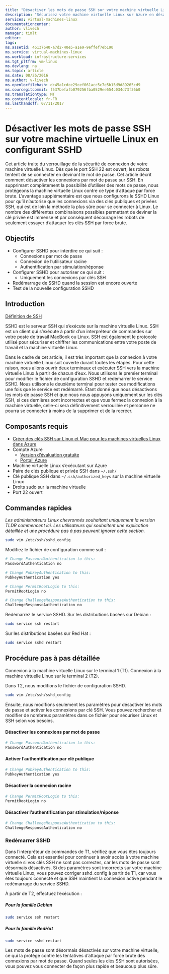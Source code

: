 ```yaml
---
title: "Désactiver les mots de passe SSH sur votre machine virtuelle Linux en configurant SSHD | Microsoft Docs"
description: "Sécurisez votre machine virtuelle Linux sur Azure en désactivant les connexions par mot de passe pour SSH."
services: virtual-machines-linux
documentationcenter: 
author: vlivech
manager: timlt
editor: 
tags: 
ms.assetid: 46137640-a7d2-40e5-a1e9-9effef7eb190
ms.service: virtual-machines-linux
ms.workload: infrastructure-services
ms.tgt_pltfrm: vm-linux
ms.devlang: na
ms.topic: article
ms.date: 08/26/2016
ms.author: v-livech
ms.openlocfilehash: dc45a1cdce29cef061acc5c7e5b15d9d89265cd9
ms.sourcegitcommit: f537befafb079256fba0529ee554c034d73f36b0
ms.translationtype: MT
ms.contentlocale: fr-FR
ms.lasthandoff: 07/11/2017
---
```

# <a name="disable-ssh-passwords-on-your-linux-vm-by-configuring-sshd"></a>Désactiver les mots de passe SSH sur votre machine virtuelle Linux en configurant SSHD
Cet article traite du verrouillage de la sécurité de connexion de votre machine virtuelle Linux.  Dès que le port SSH 22 est ouvert, les robots tentent de se connecter en devinant le mot de passe.  Cet article décrit comment désactiver les connexions par mot de passe sur SSH.  En supprimant complètement la possibilité d’utiliser des mots de passe, nous protégeons la machine virtuelle Linux contre ce type d’attaque par force brute.  L’avantage supplémentaire est que nous configurons le SSHD Linux pour qu’il n’autorise que les connexions via des clés publiques et privées SSH, qui est de loin la méthode la plus sûre pour se connecter à Linux.  Le nombre des différentes combinaisons possibles permettant de deviner la clé privée est immense et par conséquent décourage les robots de seulement essayer d’attaquer les clés SSH par force brute.

## <a name="goals"></a>Objectifs
* Configurer SSHD pour interdire ce qui suit :
  * Connexions par mot de passe
  * Connexion de l’utilisateur racine
  * Authentification par stimulation/réponse
* Configurer SSHD pour autoriser ce qui suit :
  * Uniquement les connexions par clés SSH
* Redémarrage de SSHD quand la session est encore ouverte
* Test de la nouvelle configuration SSHD

## <a name="introduction"></a>Introduction
[Définition de SSH](https://en.wikipedia.org/wiki/Secure_Shell)

SSHD est le serveur SSH qui s’exécute sur la machine virtuelle Linux.  SSH est un client qui s’exécute à partir d’un interpréteur de commandes sur votre poste de travail MacBook ou Linux.  SSH est également le protocole utilisé pour sécuriser et chiffrer les communications entre votre poste de travail et la machine virtuelle Linux.

Dans le cadre de cet article, il est très important que la connexion à votre machine virtuelle Linux soit ouverte durant toutes les étapes.  Pour cette raison, nous allons ouvrir deux terminaux et exécuter SSH vers la machine virtuelle Linux à partir de chacun d’eux.  Nous utilisons le premier terminal pour modifier le fichier de configuration SSHD et redémarrer le service SSHD.  Nous utilisons le deuxième terminal pour tester ces modifications une fois que le service est redémarré.  Étant donné que nous désactivons les mots de passe SSH et que nous nous appuyons uniquement sur les clés SSH, si ces dernières sont incorrectes et que vous fermez la connexion à la machine virtuelle, celle-ci sera définitivement verrouillée et personne ne pourra se connecter à moins de la supprimer et de la recréer.

## <a name="prerequisites"></a>Composants requis
* [Créer des clés SSH sur Linux et Mac pour les machines virtuelles Linux dans Azure](mac-create-ssh-keys.md?toc=%2fazure%2fvirtual-machines%2flinux%2ftoc.json)
* Compte Azure
  * [Version d’évaluation gratuite](https://azure.microsoft.com/pricing/free-trial/)
  * [Portail Azure](http://portal.azure.com)
* Machine virtuelle Linux s’exécutant sur Azure
* Paire de clés publique et privée SSH dans `~/.ssh/`
* Clé publique SSH dans `~/.ssh/authorized_keys` sur la machine virtuelle Linux
* Droits sudo sur la machine virtuelle
* Port 22 ouvert

## <a name="quick-commands"></a>Commandes rapides
*Les administrateurs Linux chevronnés souhaitant uniquement la version TLDR commencent ici.  Les utilisateurs qui souhaitent une explication détaillée et une procédure pas à pas peuvent ignorer cette section.*

```bash
sudo vim /etc/ssh/sshd_config
```

Modifiez le fichier de configuration comme suit :

```sh
# Change PasswordAuthentication to this:
PasswordAuthentication no

# Change PubkeyAuthentication to this:
PubkeyAuthentication yes

# Change PermitRootLogin to this:
PermitRootLogin no

# Change ChallengeResponseAuthentication to this:
ChallengeResponseAuthentication no
```

Redémarrez le service SSHD. Sur les distributions basées sur Debian :

```bash
sudo service ssh restart
```

Sur les distributions basées sur Red Hat :

```bash
sudo service sshd restart
```

## <a name="detailed-walk-through"></a>Procédure pas à pas détaillée
Connexion à la machine virtuelle Linux sur le terminal 1 (T1).  Connexion à la machine virtuelle Linux sur le terminal 2 (T2).

Dans T2, nous modifions le fichier de configuration SSHD.  

```bash
sudo vim /etc/ssh/sshd_config
```

Ensuite, nous modifions seulement les paramètres pour désactiver les mots de passe et activer les connexions par clé SSH.  Vous pouvez rechercher et modifier de nombreux paramètres dans ce fichier pour sécuriser Linux et SSH selon vos besoins.

#### <a name="disable-password-logins"></a>Désactiver les connexions par mot de passe

```sh
# Change PasswordAuthentication to this:
PasswordAuthentication no
```

#### <a name="enable-public-key-authentication"></a>Activer l’authentification par clé publique

```sh
# Change PubkeyAuthentication to this:
PubkeyAuthentication yes
```

#### <a name="disable-root-login"></a>Désactiver la connexion racine

```sh
# Change PermitRootLogin to this:
PermitRootLogin no
```

#### <a name="disable-challenge-response-authentication"></a>Désactiver l’authentification par stimulation/réponse
```sh
# Change ChallengeResponseAuthentication to this:
ChallengeResponseAuthentication no
```

### <a name="restart-sshd"></a>Redémarrer SSHD
Dans l’interpréteur de commandes de T1, vérifiez que vous êtes toujours connecté.  Cela est essentiel pour continuer à avoir accès à votre machine virtuelle si vos clés SSH ne sont pas correctes, car les mots de passe sont désormais désactivés.  Si des paramètres sont incorrects sur votre machine virtuelle Linux, vous pouvez corriger sshd_config à partir de T1, car vous êtes toujours connecté et que SSH maintient la connexion active pendant le redémarrage du service SSHD.

À partir de T2, effectuez l’exécution :

##### <a name="on-the-debian-family"></a>Pour la famille Debian
```bash
sudo service ssh restart
```

##### <a name="on-the-redhat-family"></a>Pour la famille RedHat
```bash
sudo service sshd restart
```

Les mots de passe sont désormais désactivés sur votre machine virtuelle, ce qui la protège contre les tentatives d’attaque par force brute des connexions par mot de passe.  Quand seules les clés SSH sont autorisées, vous pouvez vous connecter de façon plus rapide et beaucoup plus sûre.

